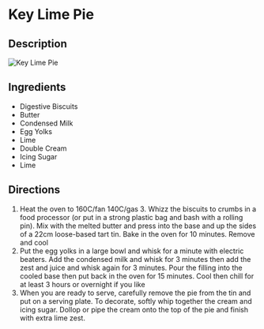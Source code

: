 # Key Lime Pie

## Description
![Key Lime Pie](https://www.themealdb.com/images/media/meals/qpqtuu1511386216.jpg "Key Lime Pie")

## Ingredients
- Digestive Biscuits
- Butter
- Condensed Milk
- Egg Yolks
- Lime
- Double Cream
- Icing Sugar
- Lime

## Directions
1. Heat the oven to 160C/fan 140C/gas 3. Whizz the biscuits to crumbs in a food processor (or put in a strong plastic bag and bash with a rolling pin). Mix with the melted butter and press into the base and up the sides of a 22cm loose-based tart tin. Bake in the oven for 10 minutes. Remove and cool
2. Put the egg yolks in a large bowl and whisk for a minute with electric beaters. Add the condensed milk and whisk for 3 minutes then add the zest and juice and whisk again for 3 minutes. Pour the filling into the cooled base then put back in the oven for 15 minutes. Cool then chill for at least 3 hours or overnight if you like
3. When you are ready to serve, carefully remove the pie from the tin and put on a serving plate. To decorate, softly whip together the cream and icing sugar. Dollop or pipe the cream onto the top of the pie and finish with extra lime zest.
